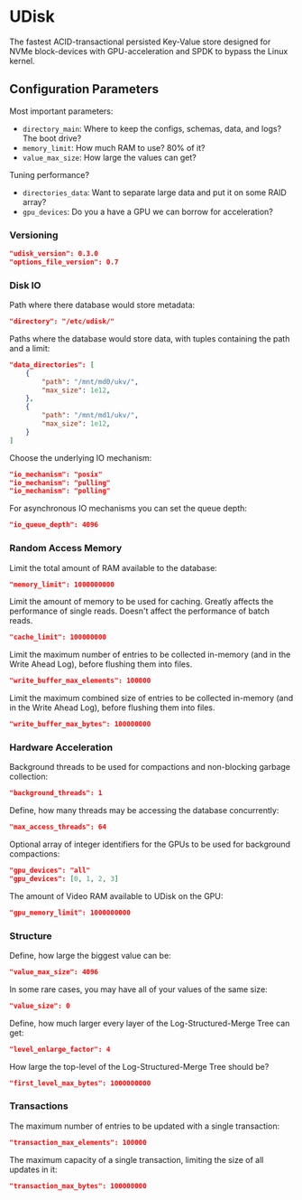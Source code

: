 # UDisk

The fastest ACID-transactional persisted Key-Value store designed for NVMe block-devices with GPU-acceleration and SPDK to bypass the Linux kernel.

## Configuration Parameters

Most important parameters:

- `directory_main`: Where to keep the configs, schemas, data, and logs? The boot drive?
- `memory_limit`: How much RAM to use? 80% of it?
- `value_max_size`: How large the values can get?

Tuning performance?

- `directories_data`: Want to separate large data and put it on some RAID array?
- `gpu_devices`: Do you a have a GPU we can borrow for acceleration?

### Versioning

```json
"udisk_version": 0.3.0
"options_file_version": 0.7
```

### Disk IO

Path where there database would store metadata:

```json
"directory": "/etc/udisk/"
```

Paths where the database would store data, with tuples containing the path and a limit:

```json
"data_directories": [
    {
        "path": "/mnt/md0/ukv/",
        "max_size": 1e12,
    },
    {
        "path": "/mnt/md1/ukv/",
        "max_size": 1e12,
    }
]
```

Choose the underlying IO mechanism:

```json
"io_mechanism": "posix"
"io_mechanism": "pulling"
"io_mechanism": "polling"
```

For asynchronous IO mechanisms you can set the queue depth:

```json
"io_queue_depth": 4096
```

### Random Access Memory

Limit the total amount of RAM available to the database:

```json
"memory_limit": 1000000000
```

Limit the amount of memory to be used for caching.
Greatly affects the performance of single reads.
Doesn't affect the performance of batch reads.

```json
"cache_limit": 100000000
```

Limit the maximum number of entries to be collected in-memory (and in the Write Ahead Log), before flushing them into files.

```json
"write_buffer_max_elements": 100000
```

Limit the maximum combined size of entries to be collected in-memory (and in the Write Ahead Log), before flushing them into files.

```json
"write_buffer_max_bytes": 100000000
```

### Hardware Acceleration

Background threads to be used for compactions and non-blocking garbage collection:

```json
"background_threads": 1
```

Define, how many threads may be accessing the database concurrently:

```json
"max_access_threads": 64
```

Optional array of integer identifiers for the GPUs to be used for background compactions:

```json
"gpu_devices": "all"
"gpu_devices": [0, 1, 2, 3]
```

The amount of Video RAM available to UDisk on the GPU:

```json
"gpu_memory_limit": 1000000000
```

### Structure

Define, how large the biggest value can be:

```json
"value_max_size": 4096
```

In some rare cases, you may have all of your values of the same size:

```json
"value_size": 0
```

Define, how much larger every layer of the Log-Structured-Merge Tree can get:

```json
"level_enlarge_factor": 4
```

How large the top-level of the Log-Structured-Merge Tree should be?

```json
"first_level_max_bytes": 1000000000
```

### Transactions

The maximum number of entries to be updated with a single transaction:

```json
"transaction_max_elements": 100000
```

The maximum capacity of a single transaction, limiting the size of all updates in it:

```json
"transaction_max_bytes": 100000000
```
